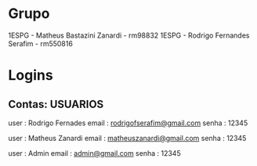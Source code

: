 # Grupo
1ESPG - Matheus Bastazini Zanardi - rm98832
1ESPG - Rodrigo Fernandes Serafim - rm550816

# Logins


## Contas: USUARIOS

user : Rodrigo Fernades
email : rodrigofserafim@gmail.com
senha : 12345

user : Matheus Zanardi
email : matheuszanardi@gmail.com
senha : 12345

user : Admin
email : admin@gmail.com
senha : 12345
